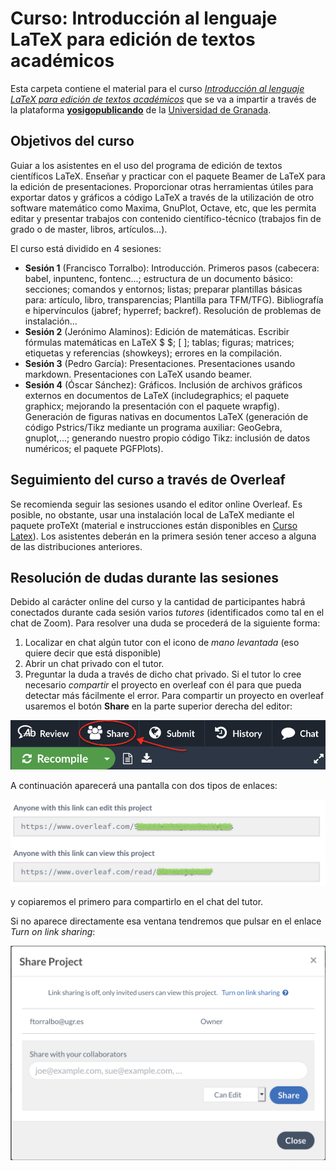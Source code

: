 # Curso: Introducción al lenguaje LaTeX para edición de textos académicos

Esta carpeta contiene el material para el curso [*Introducción al lenguaje LaTeX para edición de textos académicos*](https://sites.google.com/go.ugr.es/yosigopublicando/los-cursos#h.1rvelu5hbhsq) que se va a impartir a través de la plataforma [**yosigopublicando**](https://sites.google.com/go.ugr.es/yosigopublicando/principal) de la [Universidad de Granada](https://www.ugr.es/).

## Objetivos del curso

Guiar a los asistentes en el uso del programa de edición de textos científicos LaTeX. Enseñar y practicar con el paquete Beamer de LaTeX para la edición de presentaciones. Proporcionar otras herramientas útiles para exportar datos y gráficos a código LaTeX a través de la utilización de otro software matemático como Maxima, GnuPlot, Octave, etc, que les permita editar y presentar trabajos con contenido científico-técnico (trabajos fin de grado o de master, libros, artículos…). 


El curso está dividido en 4 sesiones:
- **Sesión 1** (Francisco Torralbo): Introducción. Primeros pasos (cabecera: babel, inpuntenc, fontenc...; estructura de un documento básico: secciones; comandos y entornos; listas; preparar plantillas básicas para: artículo, libro, transparencias; Plantilla para TFM/TFG). Bibliografía e hipervínculos (jabref; hyperref; backref). Resolución de problemas de instalación...
- **Sesión 2** (Jerónimo Alaminos): Edición de matemáticas. Escribir fórmulas matemáticas en LaTeX $ $; \[ \]; tablas; figuras; matrices; etiquetas y referencias (showkeys); errores en la compilación.
- **Sesión 3** (Pedro García): Presentaciones. Presentaciones usando markdown. Presentaciones con LaTeX usando beamer.
- **Sesión 4** (Óscar Sánchez): Gráficos. Inclusión de archivos gráficos externos en documentos de LaTeX (includegraphics; el paquete graphicx; mejorando la presentación con el paquete wrapfig). Generación de figuras nativas en documentos LaTeX (generación de código Pstrics/Tikz mediante un programa auxiliar: GeoGebra, gnuplot,...; generando nuestro propio código Tikz: inclusión de datos numéricos; el paquete PGFPlots).

## Seguimiento del curso a través de Overleaf

Se recomienda seguir las sesiones usando el editor online Overleaf. Es posible, no obstante, usar una instalación local de LaTeX mediante el paquete proTeXt (material e instrucciones están disponibles en [Curso Latex](README.md)). Los asistentes deberán en la primera sesión tener acceso a alguna de las distribuciones anteriores.

## Resolución de dudas durante las sesiones

Debido al carácter online del curso y la cantidad de participantes habrá conectados durante cada sesión varios *tutores* (identificados como tal en el chat de Zoom). Para resolver una duda se procederá de la siguiente forma:

1. Localizar en chat algún tutor con el icono de *mano levantada* (eso quiere decir que está disponible)
2. Abrir un chat privado con el tutor.
3. Preguntar la duda a través de dicho chat privado. Si el tutor lo cree necesario *compartir* el proyecto en overleaf con él para que pueda detectar más fácilmente el error. Para compartir un proyecto en overleaf usaremos el botón **Share** en la parte superior derecha del editor:

![Compartir un proyecto en Overleaf](how-to-share-overleaf.PNG)

A continuación aparecerá una pantalla con dos tipos de enlaces:

![Enlaces para compartir un proyecto en Overleaf](link-sharing-overleaf.png)

y copiaremos el primero para compartirlo en el chat del tutor.

Si no aparece directamente esa ventana tendremos que pulsar en el enlace *Turn on link sharing*:

![Activar los enlaces para compartir un proyecto en Overleaf](turn-on-link-sharing-overleaf.png)
